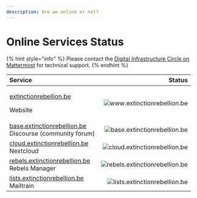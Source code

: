 ```yaml
---
description: Are we online or not?
---
```


# Online Services Status

{% hint style="info" %}
Please contact the [Digital Infrastructure Circle on Mattermost](https://organise.earth/xrbelgium/channels/support) for technical support.
{% endhint %}

<table>
  <thead>
    <tr>
      <th style="text-align:left">Service</th>
      <th style="text-align:right">Status</th>
    </tr>
  </thead>
  <tbody>
    <tr>
      <td style="text-align:left">
        <p><a href="https://www.extinctionrebellion.be">extinctionrebellion.be</a>
        </p>
        <p>Website</p>
      </td>
      <td style="text-align:right">
        <img src="https://img.shields.io/website/https/www.extinctionrebellion.be?down_color=red&amp;down_message=offline&amp;label=is&amp;style=flat-square&amp;up_color=green&amp;up_message=online"
        alt="www.extinctionrebellion.be" />
      </td>
    </tr>
    <tr>
      <td style="text-align:left"><a href="https://base.extinctionrebellion.be">base.extinctionrebellion.be</a>
        <br
        />Discourse (community forum)</td>
      <td style="text-align:right">
        <img src="https://img.shields.io/website/https/base.extinctionrebellion.be?down_color=red&amp;down_message=offline&amp;label=is&amp;style=flat-square&amp;up_color=green&amp;up_message=online"
        alt="base.extinctionrebellion.be" />
      </td>
    </tr>
    <tr>
      <td style="text-align:left"><a href="https://cloud.extinctionrebellion.be">cloud.extinctionrebellion.be</a>
        <br
        />Nextcloud</td>
      <td style="text-align:right">
        <img src="https://img.shields.io/website/https/cloud.extinctionrebellion.be?down_color=red&amp;down_message=offline&amp;label=is&amp;style=flat-square&amp;up_color=green&amp;up_message=online"
        alt="cloud.extinctionrebellion.be" />
      </td>
    </tr>
    <tr>
      <td style="text-align:left"><a href="https://rebels.extinctionrebellion.be">rebels.extinctionrebellion.be<br /></a>Rebels
        Manager</td>
      <td style="text-align:right">
        <img src="https://img.shields.io/website/https/rebels.extinctionrebellion.be?down_color=red&amp;down_message=offline&amp;label=is&amp;style=flat-square&amp;up_color=green&amp;up_message=online"
        alt="rebels.extinctionrebellion.be" />
      </td>
    </tr>
    <tr>
      <td style="text-align:left"><a href="https://lists.extinctionrebellion.be">lists.extinctionrebellion.be</a>
        <br
        />Mailtrain</td>
      <td style="text-align:right">
        <img src="https://img.shields.io/website/https/lists.extinctionrebellion.be?down_color=red&amp;down_message=offline&amp;label=is&amp;style=flat-square&amp;up_color=green&amp;up_message=online"
        alt="lists.extinctionrebellion.be" />
      </td>
    </tr>
  </tbody>
</table>



